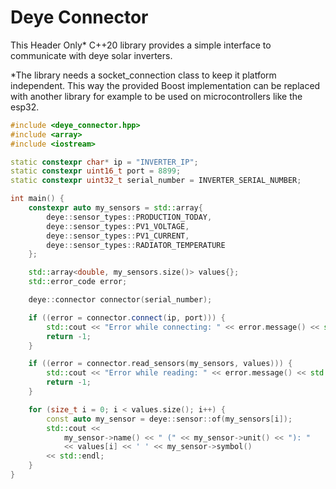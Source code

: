 # Deye Connector
This Header Only* C++20 library provides a simple interface to communicate with deye solar inverters.

*The library needs a socket_connection class to keep it platform independent. This way the provided Boost implementation can be replaced with another library for example to be used on microcontrollers like the esp32.

```c++
#include <deye_connector.hpp>
#include <array>
#include <iostream>

static constexpr char* ip = "INVERTER_IP";
static constexpr uint16_t port = 8899;
static constexpr uint32_t serial_number = INVERTER_SERIAL_NUMBER;

int main() {
	constexpr auto my_sensors = std::array{
		deye::sensor_types::PRODUCTION_TODAY,
		deye::sensor_types::PV1_VOLTAGE,
		deye::sensor_types::PV1_CURRENT,
		deye::sensor_types::RADIATOR_TEMPERATURE
	};

	std::array<double, my_sensors.size()> values{};
	std::error_code error;

	deye::connector connector(serial_number);

	if ((error = connector.connect(ip, port))) {
		std::cout << "Error while connecting: " << error.message() << std::endl;
		return -1;
	}

	if ((error = connector.read_sensors(my_sensors, values))) {
		std::cout << "Error while reading: " << error.message() << std::endl;
		return -1;
	}

	for (size_t i = 0; i < values.size(); i++) {
		const auto my_sensor = deye::sensor::of(my_sensors[i]);
		std::cout <<
			my_sensor->name() << " (" << my_sensor->unit() << "): "
			<< values[i] << ' ' << my_sensor->symbol()
		<< std::endl;
	}
}
```
